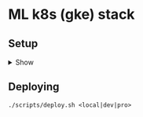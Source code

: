 # ML k8s (gke) stack

## Setup

<details><summary> Show </summary>

### Service account
TODO: Set roles also.
```bash
gcloud iam service-accounts create ml-api
```

### Secrets
TODO: Set apikeys here.

```bash
echo -n "$SECRETS" | gcloud secrets create ml-api-secret --data-file=-
```

</details>

## Deploying
```
./scripts/deploy.sh <local|dev|pro>
```
